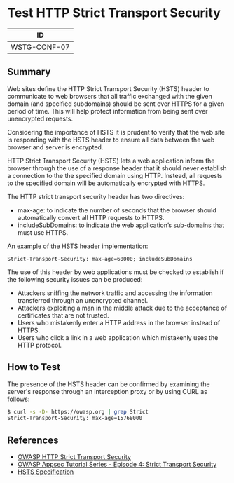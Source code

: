 # Test HTTP Strict Transport Security

|ID          |
|------------|
|WSTG-CONF-07|

## Summary

Web sites define the HTTP Strict Transport Security (HSTS) header to communicate to web browsers that all traffic exchanged with the given domain (and specified subdomains) should be sent over HTTPS for a given period of time. This will help protect information from being sent over unencrypted requests.

Considering the importance of HSTS it is prudent to verify that the web site is responding with the HSTS header to ensure all data between the web browser and server is encrypted.

HTTP Strict Transport Security (HSTS) lets a web application inform the browser through the use of a response header that it should never establish a connection to the the specified domain using HTTP. Instead, all requests to the specified domain will be automatically encrypted with HTTPS. 

The HTTP strict transport security header has two directives:

- max-age: to indicate the number of seconds that the browser should automatically convert all HTTP requests to HTTPS.
- includeSubDomains: to indicate the web application’s sub-domains that must use HTTPS.

An example of the HSTS header implementation:

`Strict-Transport-Security: max-age=60000; includeSubDomains`

The use of this header by web applications must be checked to establish if the following security issues can be produced:

- Attackers sniffing the network traffic and accessing the information transferred through an unencrypted channel.
- Attackers exploiting a man in the middle attack due to the acceptance of certificates that are not trusted.
- Users who mistakenly enter a HTTP address in the browser instead of HTTPS.
- Users who click a link in a web application which mistakenly uses the HTTP protocol.

## How to Test

The presence of the HSTS header can be confirmed by examining the server's response through an interception proxy or by using CURL as follows:


```bash
$ curl -s -D- https://owasp.org | grep Strict
Strict-Transport-Security: max-age=15768000
```

## References

- [OWASP HTTP Strict Transport Security](https://cheatsheetseries.owasp.org/cheatsheets/HTTP_Strict_Transport_Security_Cheat_Sheet.html)
- [OWASP Appsec Tutorial Series - Episode 4: Strict Transport Security](https://www.youtube.com/watch?v=zEV3HOuM_Vw)
- [HSTS Specification](https://tools.ietf.org/html/rfc6797)
